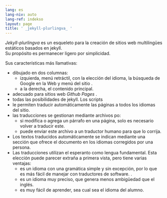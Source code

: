 ```yaml
---
lang: es
lang-niv: auto
lang-ref: indekso
layout: page
title: ' _jekyll-plurlingva_ '
---
```


 _Jekyll-plurlingva_ es un esqueleto para la creación de sitios web multilingües estáticos basados ​​en jekyll.  
Su propósito es permanecer ligero por simplicidad.

Sus características más llamativas:
 * dibujado en dos columnas:
   * izquierda, menú retráctil, con la elección del idioma, la búsqueda de Google en la Web y menú del sitio .
   * a la derecha, el contenido principal.
 * adecuado para sitios web _Github Pages_ .
 * todas las posibilidades de jekyll. Los scripts
 * le permiten traducir automáticamente las páginas a todos los idiomas del sitio.
 * las traducciones se gestionan mediante archivos po:
   * si modifica o agrega un párrafo en una página, solo es necesario volver a traducir este.
   * puede enviar este archivo a un traductor humano para que lo corrija.
 * Los textos traducidos automáticamente se indican mediante una sección que ofrece el documento en los idiomas corregidos por una persona.
 * Las traducciones utilizan el esperanto como lengua fundamental. Esta elección puede parecer extraña a primera vista, pero tiene varias ventajas:
   * es un idioma con una gramática simple y sin excepción, por lo que es más fácil de manejar con traductores de software. .
   * es un idioma muy preciso, que genera menos ambigüedad que el inglés.
   * es muy fácil de aprender, sea cual sea el idioma del alumno.


